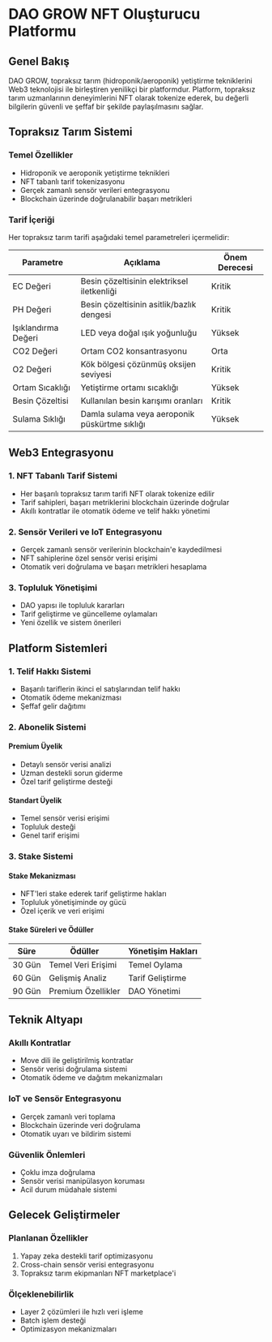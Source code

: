 # DAO GROW NFT Oluşturucu Platformu

## Genel Bakış
DAO GROW, topraksız tarım (hidroponik/aeroponik) yetiştirme tekniklerini Web3 teknolojisi ile birleştiren yenilikçi bir platformdur. Platform, topraksız tarım uzmanlarının deneyimlerini NFT olarak tokenize ederek, bu değerli bilgilerin güvenli ve şeffaf bir şekilde paylaşılmasını sağlar.

## Topraksız Tarım Sistemi

### Temel Özellikler
- Hidroponik ve aeroponik yetiştirme teknikleri
- NFT tabanlı tarif tokenizasyonu
- Gerçek zamanlı sensör verileri entegrasyonu
- Blockchain üzerinde doğrulanabilir başarı metrikleri

### Tarif İçeriği
Her topraksız tarım tarifi aşağıdaki temel parametreleri içermelidir:

| Parametre | Açıklama | Önem Derecesi |
|-----------|-----------|---------------|
| EC Değeri | Besin çözeltisinin elektriksel iletkenliği | Kritik |
| PH Değeri | Besin çözeltisinin asitlik/bazlık dengesi | Kritik |
| Işıklandırma Değeri | LED veya doğal ışık yoğunluğu | Yüksek |
| CO2 Değeri | Ortam CO2 konsantrasyonu | Orta |
| O2 Değeri | Kök bölgesi çözünmüş oksijen seviyesi | Kritik |
| Ortam Sıcaklığı | Yetiştirme ortamı sıcaklığı | Yüksek |
| Besin Çözeltisi | Kullanılan besin karışımı oranları | Kritik |
| Sulama Sıklığı | Damla sulama veya aeroponik püskürtme sıklığı | Yüksek |

## Web3 Entegrasyonu

### 1. NFT Tabanlı Tarif Sistemi
- Her başarılı topraksız tarım tarifi NFT olarak tokenize edilir
- Tarif sahipleri, başarı metriklerini blockchain üzerinde doğrular
- Akıllı kontratlar ile otomatik ödeme ve telif hakkı yönetimi

### 2. Sensör Verileri ve IoT Entegrasyonu
- Gerçek zamanlı sensör verilerinin blockchain'e kaydedilmesi
- NFT sahiplerine özel sensör verisi erişimi
- Otomatik veri doğrulama ve başarı metrikleri hesaplama

### 3. Topluluk Yönetişimi
- DAO yapısı ile topluluk kararları
- Tarif geliştirme ve güncelleme oylamaları
- Yeni özellik ve sistem önerileri

## Platform Sistemleri

### 1. Telif Hakkı Sistemi
- Başarılı tariflerin ikinci el satışlarından telif hakkı
- Otomatik ödeme mekanizması
- Şeffaf gelir dağıtımı

### 2. Abonelik Sistemi
#### Premium Üyelik
- Detaylı sensör verisi analizi
- Uzman destekli sorun giderme
- Özel tarif geliştirme desteği

#### Standart Üyelik
- Temel sensör verisi erişimi
- Topluluk desteği
- Genel tarif erişimi

### 3. Stake Sistemi
#### Stake Mekanizması
- NFT'leri stake ederek tarif geliştirme hakları
- Topluluk yönetişiminde oy gücü
- Özel içerik ve veri erişimi

#### Stake Süreleri ve Ödüller
| Süre | Ödüller | Yönetişim Hakları |
|------|---------|-------------------|
| 30 Gün | Temel Veri Erişimi | Temel Oylama |
| 60 Gün | Gelişmiş Analiz | Tarif Geliştirme |
| 90 Gün | Premium Özellikler | DAO Yönetimi |

## Teknik Altyapı

### Akıllı Kontratlar
- Move dili ile geliştirilmiş kontratlar
- Sensör verisi doğrulama sistemi
- Otomatik ödeme ve dağıtım mekanizmaları

### IoT ve Sensör Entegrasyonu
- Gerçek zamanlı veri toplama
- Blockchain üzerinde veri doğrulama
- Otomatik uyarı ve bildirim sistemi

### Güvenlik Önlemleri
- Çoklu imza doğrulama
- Sensör verisi manipülasyon koruması
- Acil durum müdahale sistemi

## Gelecek Geliştirmeler

### Planlanan Özellikler
1. Yapay zeka destekli tarif optimizasyonu
2. Cross-chain sensör verisi entegrasyonu
3. Topraksız tarım ekipmanları NFT marketplace'i

### Ölçeklenebilirlik
- Layer 2 çözümleri ile hızlı veri işleme
- Batch işlem desteği
- Optimizasyon mekanizmaları  